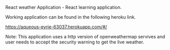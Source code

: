 React weather Application - React learning application.

Working application can be found in the following heroku link.

https://aqueous-eyrie-63037.herokuapp.com/#/

Note: This application uses a http version of openweathermap servives and user needs to accept the security warning to get the live weather.
